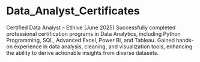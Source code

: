 # Data_Analyst_Certificates
Certified Data Analyst – Etlhive (June 2025)
Successfully completed professional certification programs in Data Analytics, including Python Programming, SQL, Advanced Excel, Power BI, and Tableau. Gained hands-on experience in data analysis, cleaning, and visualization tools, enhancing the ability to derive actionable insights from diverse datasets.
